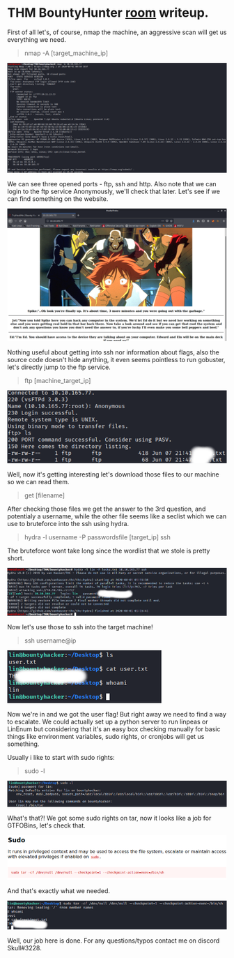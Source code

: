 # THM BountyHunter [room](https://tryhackme.com/room/cowboyhacker) writeup.
First of all let's, of course, nmap the machine, an aggressive scan will get us everything we need.

> nmap -A [target_machine_ip]

![Nmap result](nmap.png)

We can see three opened ports - ftp, ssh and http. Also note that we can login to the ftp service Anonymously, we'll check that later. Let's see if we can find something on the website.

![website](port80.png)

Nothing useful about getting into ssh nor information about flags, also the source code doesn't hide anything, it even seems pointless to run gobuster, let's directly jump to the ftp service.

> ftp [machine_target_ip]

![ftp](ftp.png)

Well, now it's getting interesting let's download those files to our machine so we can read them.

> get [filename]

After checking those files we get the answer to the 3rd question, and potentialy a username, while the other file seems like a seclist which we can use to bruteforce into the ssh using hydra.

> hydra -l username -P passwordsfile [target_ip] ssh

The bruteforce wont take long since the wordlist that we stole is pretty short.

![hydra](hydra.jpg)

Now let's use those to ssh into the target machine!

> ssh username@ip

![user.txt](user.png)

Now we're in and we got the user flag! But right away we need to find a way to escalate. We could actually set up a python server to run linpeas or LinEnum but considering that it's an easy box checking manually for basic things like environment variables, sudo rights, or cronjobs will get us something.

Usually i like to start with sudo rights:

> sudo -l

![sudo](sudorights.png)

What's that?! We got some sudo rights on tar, now it looks like a job for GTFOBins, let's check that.

![tar](tar.png)

And that's exactly what we needed.

![user](root.png)

Well, our job here is done. For any questions/typos contact me on discord Skull#3228.

